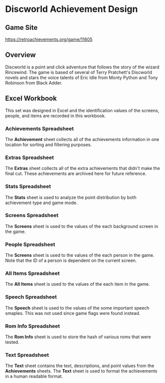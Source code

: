 # Discworld Achievement Design
## Game Site
https://retroachievements.org/game/11605
## Overview
Discworld is a point and click adventure that follows the story of the wizard Rincewind.  The game is based of several of Terry Pratchett's Discworld novels and stars the voice talents of Eric Idle from Monty Python and Tony Robinson from Black Adder.
## Excel Workbook
This set was designed in Excel and the identification values of the screens, people, and items are recorded in this workbook.
### Achievements Spreadsheet
The **Achievement** sheet collects all of the achievements information in one location for sorting and filtering purposes.
### Extras Spreadsheet
The **Extras** sheet collects all of the extra achievements that didn't make the final cut. These achievements are archived here for future reference.
### Stats Spreadsheet
The **Stats** sheet is used to analyze the point distribution by both achievement type and game mode.
### Screens Spreadsheet
The **Screens** sheet is used to the values of the each background screen in the game.
### People Spreadsheet
The **Screens** sheet is used to the values of the each person in the game.  Note that the ID of a person is dependent on the current screen.
### All Items Spreadsheet
The **All Items** sheet is used to the values of the each item in the game.
### Speech Spreadsheet
The **Speech** sheet is used to the values of the some important speech smaples.  This was not used since game flags were found instead.
### Rom Info Spreadsheet
The **Rom Info** sheet is used to store the hash of various roms that were tested.
### Text Spreadsheet
The **Text** sheet contains the text, descriptions, and point values from the **Achievements** sheets. The **Text** sheet is used to format the achievements in a human readable format.
